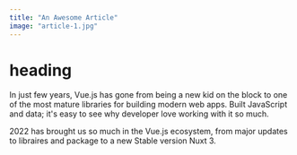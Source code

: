 ```yaml
---
title: "An Awesome Article"
image: "article-1.jpg"
---
```

# heading
In just few years, Vue.js has gone from being a new kid on the block to one of the most mature libraries for building modern web apps. Built JavaScript and data; it's easy to see why developer love working with it so much.

2022 has brought us so much in the Vue.js ecosystem, from major updates to libraires and package to a new Stable version Nuxt 3.